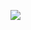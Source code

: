 <p><img align="center" src="https://github-readme-streak-stats.herokuapp.com/?user=andreabetrina&"  /></p>
